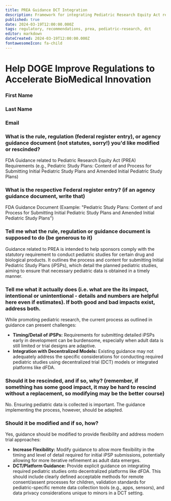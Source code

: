 ```yaml
---
title: PREA Guidance DCT Integration
description: Framework for integrating Pediatric Research Equity Act requirements with decentralized clinical trials
published: true
date: 2024-03-19T12:00:00.000Z
tags: regulatory, recommendations, prea, pediatric-research, dct
editor: markdown
dateCreated: 2024-03-19T12:00:00.000Z
fontawesomeIcon: fa-child
---
```


# Help DOGE Improve Regulations to Accelerate BioMedical Innovation

### First Name

### Last Name

### Email

### What is the rule, regulation (federal register entry), or agency guidance document (not statutes, sorry!) you'd like modified or rescinded?

FDA Guidance related to Pediatric Research Equity Act (PREA) Requirements (e.g., Pediatric Study Plans: Content of and Process for Submitting Initial Pediatric Study Plans and Amended Initial Pediatric Study Plans)

### What is the respective Federal register entry? (if an agency guidance document, write that)

FDA Guidance Document (Example: "Pediatric Study Plans: Content of and Process for Submitting Initial Pediatric Study Plans and Amended Initial Pediatric Study Plans")

### Tell me what the rule, regulation or guidance document is supposed to do (be generous to it)

Guidance related to PREA is intended to help sponsors comply with the statutory requirement to conduct pediatric studies for certain drug and biological products. It outlines the process and content for submitting Initial Pediatric Study Plans (iPSPs), which detail the planned pediatric studies, aiming to ensure that necessary pediatric data is obtained in a timely manner.

### Tell me what it actually does (i.e. what are the its impact, intentional or unintentional - details and numbers are helpful here even if estimates). If both good and bad impacts exist, address both.

While promoting pediatric research, the current process as outlined in guidance can present challenges:
*   **Timing/Detail of iPSPs:** Requirements for submitting detailed iPSPs early in development can be burdensome, especially when adult data is still limited or trial designs are adaptive.
*   **Integration with Decentralized Models:** Existing guidance may not adequately address the specific considerations for conducting required pediatric studies using decentralized trial (DCT) models or integrated platforms like dFDA.

### Should it be rescinded, and if so, why? (remember, if something has some good impact, it may be hard to rescind without a replacement, so modifying may be the better course)

No. Ensuring pediatric data is collected is important. The guidance implementing the process, however, should be adapted.

### Should it be modified and if so, how?

Yes, guidance should be modified to provide flexibility and address modern trial approaches:
*   **Increase Flexibility:** Modify guidance to allow more flexibility in the timing and level of detail required for initial iPSP submissions, potentially allowing for more iterative refinement as adult data emerges.
*   **DCT/Platform Guidance:** Provide explicit guidance on integrating required pediatric studies onto decentralized platforms like dFDA. This should include clearly defined acceptable methods for remote consent/assent processes for children, validation standards for pediatric-specific remote data collection tools (e.g., apps, sensors), and data privacy considerations unique to minors in a DCT setting. 